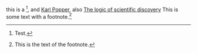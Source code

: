 this is a [^1], and [Karl Popper](Names/Karl%20Popper.md), also [The logic of scientific discovery](Reference/The%20logic%20of%20scientific%20discovery.md)
This is some text with a footnote.[^2] 


[^2]: This is the text of the footnote.
[^1]: Test.